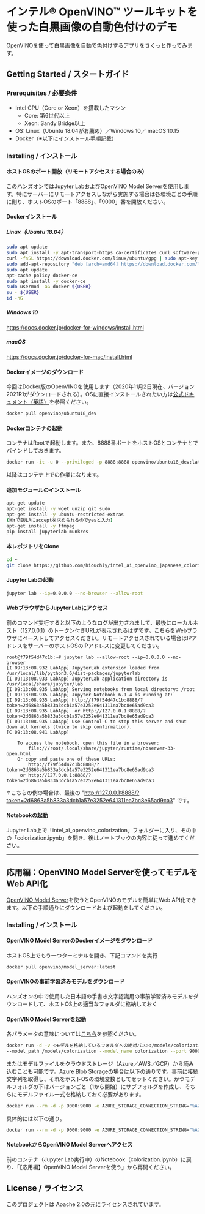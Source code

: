 # インテル® OpenVINO™ ツールキットを使った白黒画像の自動色付けのデモ
OpenVINOを使って白黒画像を自動で色付けするアプリをさくっと作ってみます。
 
## Getting Started / スタートガイド
### Prerequisites / 必要条件
- Intel CPU（Core or Xeon）を搭載したマシン
    - Core: 第6世代以上
    - Xeon: Sandy Bridge以上
- OS: Linux（Ubuntu 18.04がお薦め）／Windows 10／
macOS 10.15
- Docker（※以下にインストール手順記載）
### Installing / インストール
#### ホストOSのポート開放（リモートアクセスする場合のみ）
このハンズオンではJupyter LabおよびOpenVINO Model Serverを使用します。特にサーバーにリモートアクセスしながら実施する場合は各環境ごとの手順に則り、ホストOSのポート「8888」、「9000」番を開放ください。
#### Dockerインストール
##### Linux（Ubuntu 18.04）
```Bash
sudo apt update
sudo apt install -y apt-transport-https ca-certificates curl software-properties-common
curl -fsSL https://download.docker.com/linux/ubuntu/gpg | sudo apt-key add -
sudo add-apt-repository "deb [arch=amd64] https://download.docker.com/linux/ubuntu bionic stable"
sudo apt update
apt-cache policy docker-ce
sudo apt install -y docker-ce
sudo usermod -aG docker ${USER}
su - ${USER}
id -nG
```
##### Windows 10
https://docs.docker.jp/docker-for-windows/install.html
##### macOS
https://docs.docker.jp/docker-for-mac/install.html
#### Dockerイメージのダウンロード
今回はDocker版のOpenVINOを使用します（2020年11月2日現在、バージョン2021R1がダウンロードされる）。OSに直接インストールされたい方は[公式ドキュメント（英語）](https://docs.openvinotoolkit.org/latest/install_directly.html)を参照ください。
```Bash
docker pull openvino/ubuntu18_dev
```
#### Dockerコンテナの起動
コンテナはRootで起動します。また、8888番ポートをホストOSとコンテナとでバインドしておきます。
```Bash
docker run -it -u 0 --privileged -p 8888:8888 openvino/ubuntu18_dev:latest /bin/bash
```
以降はコンテナ上での作業になります。
#### 追加モジュールのインストール
```Bash
apt-get update
apt-get install -y wget unzip git sudo
apt-get install -y ubuntu-restricted-extras　
(※↑でEULAにacceptを求められるのでyesと入力)
apt-get install -y ffmpeg
pip install jupyterlab munkres
```
#### 本レポジトリをClone
```Bash
cd ~
git clone https://github.com/hiouchiy/intel_ai_openvino_japanese_colorization.git
```
#### Jupyter Labの起動
```Bash
jupyter lab --ip=0.0.0.0 --no-browser --allow-root
```
#### WebブラウザからJupyter Labにアクセス
前のコマンド実行すると以下のようなログが出力されまして、最後にローカルホスト（127.0.0.1）のトークン付きURLが表示されるはずです。こちらをWebブラウザにペーストしてアクセスください。リモートアクセスされている場合はIPアドレスをサーバーのホストOSのIPアドレスに変更してください。
```
root@f79f54d47c1b:~# jupyter lab --allow-root --ip=0.0.0.0 --no-browser
[I 09:13:08.932 LabApp] JupyterLab extension loaded from /usr/local/lib/python3.6/dist-packages/jupyterlab
[I 09:13:08.933 LabApp] JupyterLab application directory is /usr/local/share/jupyter/lab
[I 09:13:08.935 LabApp] Serving notebooks from local directory: /root
[I 09:13:08.935 LabApp] Jupyter Notebook 6.1.4 is running at:
[I 09:13:08.935 LabApp] http://f79f54d47c1b:8888/?token=2d6863a5b833a3dcb1a57e3252e641311ea7bc8e65ad9ca3
[I 09:13:08.935 LabApp]  or http://127.0.0.1:8888/?token=2d6863a5b833a3dcb1a57e3252e641311ea7bc8e65ad9ca3
[I 09:13:08.935 LabApp] Use Control-C to stop this server and shut down all kernels (twice to skip confirmation).
[C 09:13:08.941 LabApp] 
    
    To access the notebook, open this file in a browser:
        file:///root/.local/share/jupyter/runtime/nbserver-33-open.html
    Or copy and paste one of these URLs:
        http://f79f54d47c1b:8888/?token=2d6863a5b833a3dcb1a57e3252e641311ea7bc8e65ad9ca3
     or http://127.0.0.1:8888/?token=2d6863a5b833a3dcb1a57e3252e641311ea7bc8e65ad9ca3
```
↑こちらの例の場合は、最後の "http://127.0.0.1:8888/?token=2d6863a5b833a3dcb1a57e3252e641311ea7bc8e65ad9ca3" です。
#### Notebookの起動
Jupyter Lab上で「intel_ai_openvino_colorization」フォルダーに入り、その中の「colorization.ipynb」を開き、後はノートブックの内容に従って進めてください。

---
## 応用編：OpenVINO Model Serverを使ってモデルをWeb API化
[OpenVINO Model Server](https://github.com/openvinotoolkit/model_server)を使うとOpenVINOのモデルを簡単にWeb API化できます。以下の手順通りにダウンロードおよび起動をしてください。
### Installing / インストール
#### OpenVINO Model ServerのDockerイメージをダウンロード
ホストOS上でもう一つターミナルを開き、下記コマンドを実行
```Bash
docker pull openvino/model_server:latest
```
#### OpenVINOの事前学習済みモデルをダウンロード
ハンズオンの中で使用した日本語の手書き文字認識用の事前学習済みモデルをダウンロードして、ホストOS上の適当なフォルダに格納しておく
#### OpenVINO Model Serverを起動
各パラメータの意味については[こちら](https://github.com/openvinotoolkit/model_server/blob/main/docs/docker_container.md)を参照ください。
```Bash
docker run -d -v <モデルを格納しているフォルダへの絶対パス>:/models/colorization/1 -p 9000:9000 openvino/model_server:latest \
--model_path /models/colorization --model_name colorization --port 9000 --log_level DEBUG --shape auto
```
またはモデルファイルをクラウドストレージ（Azure／AWS／GCP）から読み込むことも可能です。Azure Blob Storageの場合は以下の通りです。事前に接続文字列を取得し、それをホストOSの環境変数としてセットください。かつモデルフォルダの下はバージョンごと（1から開始）にサブフォルダを作成し、そちらにモデルファイル一式を格納しておく必要があります。
```Bash
docker run --rm -d -p 9000:9000 -e AZURE_STORAGE_CONNECTION_STRING="%AZURE_STORAGE_CONNECTION_STRING%" openvino/model_server:latest --model_path az://コンテナ名/モデルフォルダ名 --model_name colorization --port 9000
```
具体的には以下の通り。
```Bash
docker run --rm -d -p 9000:9000 -e AZURE_STORAGE_CONNECTION_STRING="%AZURE_STORAGE_CONNECTION_STRING%" openvino/model_server:latest --model_path az://ovms/colorization --model_name colorization --port 9000
```
#### NotebookからOpenVINO Model Serverへアクセス
前のコンテナ（Jupyter Lab実行中）のNotebook（colorization.ipynb）に戻り、「【応用編】OpenVINO Model Serverを使う」から再開ください。
## License / ライセンス
このプロジェクトは Apache 2.0の元にライセンスされています。